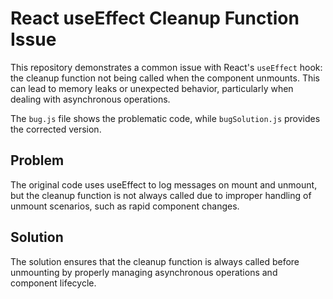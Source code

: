 # React useEffect Cleanup Function Issue

This repository demonstrates a common issue with React's `useEffect` hook: the cleanup function not being called when the component unmounts. This can lead to memory leaks or unexpected behavior, particularly when dealing with asynchronous operations.

The `bug.js` file shows the problematic code, while `bugSolution.js` provides the corrected version.

## Problem
The original code uses useEffect to log messages on mount and unmount, but the cleanup function is not always called due to improper handling of unmount scenarios, such as rapid component changes.

## Solution
The solution ensures that the cleanup function is always called before unmounting by properly managing asynchronous operations and component lifecycle.